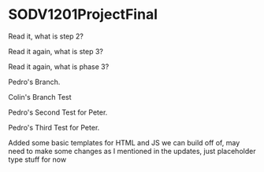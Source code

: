 # SODV1201ProjectFinal
Read it, what is step 2?

Read it again, what is step 3?

Read it again, what is phase 3?

Pedro's Branch.

Colin's Branch Test

Pedro's Second Test for Peter.

Pedro's Third Test for Peter.

Added some basic templates for HTML and JS we can build off of, may need to make some changes as I mentioned in the updates, just placeholder type stuff for now
